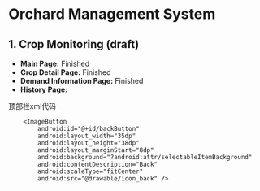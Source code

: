 # Orchard Management System

## 1. Crop Monitoring (draft)
- **Main Page:** Finished
- **Crop Detail Page:** Finished
- **Demand Information Page:** Finished
- **History Page:** 

顶部栏xml代码

<LinearLayout
        android:id="@+id/topBar"
        android:layout_width="match_parent"
        android:layout_height="56dp"
        android:orientation="horizontal"
        android:background="#ADD8E6"
        android:gravity="center_vertical"
        app:layout_constraintTop_toTopOf="parent">

        <ImageButton
            android:id="@+id/backButton"
            android:layout_width="35dp"
            android:layout_height="38dp"
            android:layout_marginStart="8dp"
            android:background="?android:attr/selectableItemBackground"
            android:contentDescription="Back"
            android:scaleType="fitCenter"
            android:src="@drawable/icon_back" />
</LinearLayout>
